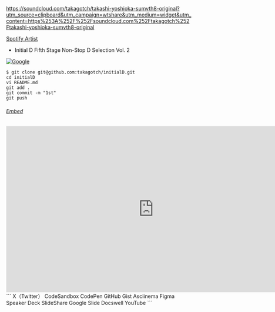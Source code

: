 https://soundcloud.com/takagotch/takashi-yoshioka-sumvth8-original?utm_source=clipboard&utm_campaign=wtshare&utm_medium=widget&utm_content=https%253A%252F%252Fsoundcloud.com%252Ftakagotch%252Ftakashi-yoshioka-sumvth8-original

[Spotify Artist](https://artists.spotify.com/c/en/team/access/artist?flow_ctx=ea0bd875-8ea0-4910-9056-d82ddbade2e7%3A1703537750)

- Initial D Fifth Stage Non-Stop D Selection Vol. 2

[![Google](http://img.youtube.com/vi/6Orx5JvksOk/0.jpg)](https://www.youtube.com/watch?v=6Orx5JvksOk "Google")


```
$ git clone git@github.com:takagotch/initialD.git
cd initialD
vi README.md
git add .
git commit -m "1st"
git push
```

###### [Embed](https://qiita.com/Qiita/items/612e2e149b9f9451c144)
<iframe style="border: 1px solid rgba(0, 0, 0, 0.1);" width="800" height="450" src="https://www.figma.com/embed?embed_host=share&url=https%3A%2F%2Fwww.figma.com%2Ffile%2FQqXWSdBmrFTj2Hd0bojWleYv%2FFigma-Embed-Example%3Ftype%3Ddesign%26node-id%3D0%253A1%26mode%3Ddesign%26t%3D2cXKQUA5RRFRymVt-1" allowfullscreen></iframe>
```
X（Twitter）
CodeSandbox
CodePen
GitHub Gist
Asciinema
Figma
Speaker Deck
SlideShare
Google Slide
Docswell
YouTube
```



